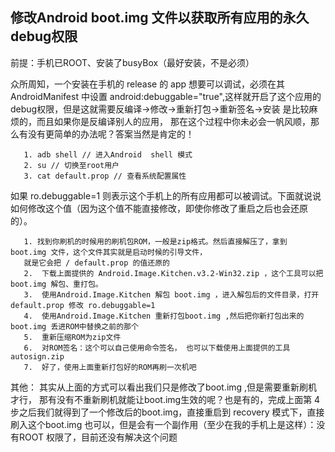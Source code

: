 ## 修改Android  boot.img 文件以获取所有应用的永久debug权限
前提：手机已ROOT、安装了busyBox（最好安装，不是必须）

众所周知，一个安装在手机的 release 的 app 想要可以调试，必须在其 AndroidManifest 中设置 android:debuggable="true",这样就开启了这个应用的debug权限，但是这就需要反编译->修改->重新打包->重新签名->安装 是比较麻烦的，而且如果你是反编译别人的应用， 那在这个过程中你未必会一帆风顺，那么有没有更简单的办法呢？答案当然是肯定的！
			 
       1. adb shell // 进入Android  shell 模式
       2. su // 切换至root用户
       3. cat default.prop // 查看系统配置属性
如果 ro.debuggable=1 则表示这个手机上的所有应用都可以被调试。下面就说说如何修改这个值（因为这个值不能直接修改，即使你修改了重启之后也会还原的）。
	
       1. 找到你刷机的时候用的刷机包ROM，一般是zip格式。然后直接解压了，拿到 boot.img 文件，这个文件其实就是启动时候的引导文件，
       就是它会把 / default.prop 的值还原的
       2.  下载上面提供的 Android.Image.Kitchen.v3.2-Win32.zip ，这个工具可以把boot.img 解包、重打包。
       3.  使用Android.Image.Kitchen 解包 boot.img ，进入解包后的文件目录，打开 default.prop 修改 ro.debuggable=1 
       4.  使用Android.Image.Kitchen 重新打包boot.img ,然后把你新打包出来的boot.img 丢进ROM中替换之前的那个
       5.  重新压缩ROM为zip文件
       6.  对ROM签名：这个可以自己使用命令签名， 也可以下载使用上面提供的工具 autosign.zip 
       7.  好了，使用上面重新打包好的ROM再刷一次机吧


其他： 其实从上面的方式可以看出我们只是修改了boot.img ,但是需要重新刷机才行， 那有没有不重新刷机就能让boot.img生效的呢？也是有的，完成上面第 4 步之后我们就得到了一个修改后的boot.img，直接重启到 recovery 模式下，直接刷入这个boot.img 也可以，但是会有一个副作用（至少在我的手机上是这样）：没有ROOT 权限了，目前还没有解决这个问题
